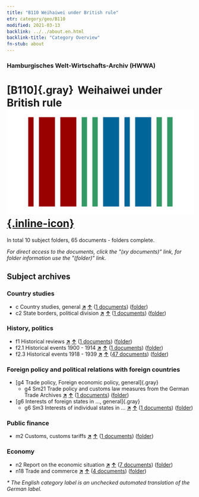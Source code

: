 ```yaml
---
title: "B110 Weihaiwei under British rule"
etr: category/geo/B110
modified: 2021-03-13
backlink: ../../about.en.html
backlink-title: "Category Overview"
fn-stub: about
---
```


### Hamburgisches Welt-Wirtschafts-Archiv (HWWA)
# [B110]{.gray}&#8201; Weihaiwei under British rule&#160; [![Wikidata item](/images/Wikidata-logo.svg){.inline-icon}](http://www.wikidata.org/entity/Q15939896)





In total 10 subject folders, 65 documents - folders complete.

_For direct access to the documents, click the "(xy documents)" link, for folder information use the "(folder)" link._

## Subject archives



### Country studies

- c Country studies, general [**&nearr;**](../../../subject/i/144199/about.en.html "Country studies, general (all over the world)") [**&uarr;**](../../../subject/about.en.html#c "Subject category system") (<a href="https://pm20.zbw.eu/dfgview/sh/141271,144199" title="about: Weihaiwei under British rule : Country studies, general" target="_blank">1 documents</a>) ([folder](http://purl.org/pressemappe20/folder/sh/141271,144199))
- c2 State borders, political division [**&nearr;**](../../../subject/i/144202/about.en.html "State borders, political division (all over the world)") [**&uarr;**](../../../subject/about.en.html#c2 "Subject category system") (<a href="https://pm20.zbw.eu/dfgview/sh/141271,144202" title="about: Weihaiwei under British rule : State borders, political division" target="_blank">1 documents</a>) ([folder](http://purl.org/pressemappe20/folder/sh/141271,144202))

### History, politics

- f1 Historical reviews [**&nearr;**](../../../subject/i/144283/about.en.html "Historical reviews (all over the world)") [**&uarr;**](../../../subject/about.en.html#f1 "Subject category system") (<a href="https://pm20.zbw.eu/dfgview/sh/141271,144283" title="about: Weihaiwei under British rule : Historical reviews" target="_blank">1 documents</a>) ([folder](http://purl.org/pressemappe20/folder/sh/141271,144283))
- f2.1 Historical events 1900 - 1914 [**&nearr;**](../../../subject/i/181392/about.en.html "Historical events 1900 - 1914 (all over the world)") [**&uarr;**](../../../subject/about.en.html#f2.1 "Subject category system") (<a href="https://pm20.zbw.eu/dfgview/sh/141271,181392" title="about: Weihaiwei under British rule : Historical events 1900 - 1914" target="_blank">1 documents</a>) ([folder](http://purl.org/pressemappe20/folder/sh/141271,181392))
- f2.3 Historical events 1918 - 1939 [**&nearr;**](../../../subject/i/181391/about.en.html "Historical events 1918 - 1939 (all over the world)") [**&uarr;**](../../../subject/about.en.html#f2.3 "Subject category system") (<a href="https://pm20.zbw.eu/dfgview/sh/141271,181391" title="about: Weihaiwei under British rule : Historical events 1918 - 1939" target="_blank">47 documents</a>) ([folder](http://purl.org/pressemappe20/folder/sh/141271,181391))

### Foreign policy and political relations with foreign countries

- [g4 Trade policy, Foreign economic policy, general]{.gray}
  - g4 Sm21 Trade policy and customs law measures from the German Trade Archives [**&nearr;**](../../../subject/i/144492/about.en.html "Trade policy and customs law measures from the German Trade Archives (all over the world)") [**&uarr;**](../../../subject/about.en.html#g4_Sm21 "Subject category system") (<a href="https://pm20.zbw.eu/dfgview/sh/141271,144492" title="about: Weihaiwei under British rule : Trade policy and customs law measures from the German Trade Archives" target="_blank">1 documents</a>) ([folder](http://purl.org/pressemappe20/folder/sh/141271,144492))
- [g6 Interests of foreign states in ..., general]{.gray}
  - g6 Sm3 Interests of individual states in ... [**&nearr;**](../../../subject/i/144568/about.en.html "Interests of individual states in ... (all over the world)") [**&uarr;**](../../../subject/about.en.html#g6_Sm3 "Subject category system") (<a href="https://pm20.zbw.eu/dfgview/sh/141271,144568" title="about: Weihaiwei under British rule : Interests of individual states in ..." target="_blank">1 documents</a>) ([folder](http://purl.org/pressemappe20/folder/sh/141271,144568))

### Public finance

- m2 Customs, customs tariffs [**&nearr;**](../../../subject/i/144850/about.en.html "Customs, customs tariffs (all over the world)") [**&uarr;**](../../../subject/about.en.html#m2 "Subject category system") (<a href="https://pm20.zbw.eu/dfgview/sh/141271,144850" title="about: Weihaiwei under British rule : Customs, customs tariffs" target="_blank">1 documents</a>) ([folder](http://purl.org/pressemappe20/folder/sh/141271,144850))

### Economy

- n2 Report on the economic situation [**&nearr;**](../../../subject/i/144972/about.en.html "Report on the economic situation (all over the world)") [**&uarr;**](../../../subject/about.en.html#n2 "Subject category system") (<a href="https://pm20.zbw.eu/dfgview/sh/141271,144972" title="about: Weihaiwei under British rule : Report on the economic situation" target="_blank">7 documents</a>) ([folder](http://purl.org/pressemappe20/folder/sh/141271,144972))
- n18 Trade and commerce [**&nearr;**](../../../subject/i/145262/about.en.html "Trade and commerce (all over the world)") [**&uarr;**](../../../subject/about.en.html#n18 "Subject category system") (<a href="https://pm20.zbw.eu/dfgview/sh/141271,145262" title="about: Weihaiwei under British rule : Trade and commerce" target="_blank">4 documents</a>) ([folder](http://purl.org/pressemappe20/folder/sh/141271,145262))


_* The English category label is an unchecked automated translation of the German label._


